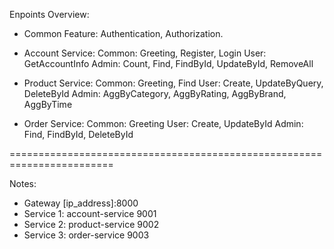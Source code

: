 Enpoints Overview:

+ Common Feature: Authentication, Authorization. 

+ Account Service:
Common: Greeting, Register, Login
User: GetAccountInfo
Admin: Count, Find, FindById, UpdateById, RemoveAll

+ Product Service:
Common: Greeting, Find
User: Create, UpdateByQuery, DeleteById
Admin: AggByCategory, AggByRating, AggByBrand, AggByTime

+ Order Service:
Common: Greeting
User: Create, UpdateById
Admin: Find, FindById, DeleteById

========================================================================

Notes:
+ Gateway [ip_address]:8000
+ Service 1: account-service 9001
+ Service 2: product-service 9002
+ Service 3: order-service 9003